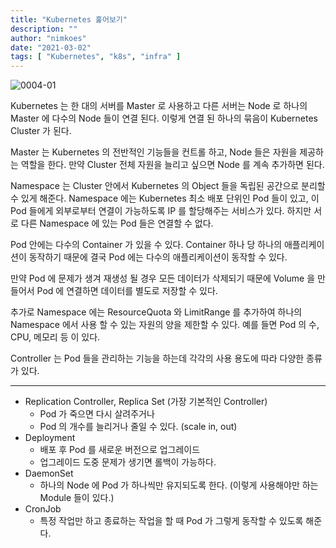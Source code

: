 ```yaml
---
title: "Kubernetes 훑어보기"
description: ""
author: "nimkoes"
date: "2021-03-02"
tags: [ "Kubernetes", "k8s", "infra" ]
---
```


![0004-01](/tech-blog/resources/images/kubernetes/0004-01.png)

Kubernetes 는 한 대의 서버를 Master 로 사용하고 다른 서버는 Node 로 하나의 Master 에 다수의 Node 들이 연결 된다. 이렇게 연결 된 하나의 묶음이 Kubernetes Cluster 가
된다.

Master 는 Kubernetes 의 전반적인 기능들을 컨트롤 하고, Node 들은 자원을 제공하는 역할을 한다. 만약 Cluster 전체 자원을 늘리고 싶으면 Node 를 계속 추가하면 된다.

Namespace 는 Cluster 안에서 Kubernetes 의 Object 들을 독립된 공간으로 분리할 수 있게 해준다. Namespace 에는 Kubernetes 최소 배포 단위인 Pod 들이 있고, 이 Pod
들에게 외부로부터 연결이 가능하도록 IP 를 할당해주는 서비스가 있다. 하지만 서로 다른 Namespace 에 있는 Pod 들은 연결할 수 없다.

Pod 안에는 다수의 Container 가 있을 수 있다. Container 하나 당 하나의 애플리케이션이 동작하기 때문에 결국 Pod 에는 다수의 애플리케이션이 동작할 수 있다.

만약 Pod 에 문제가 생겨 재생성 될 경우 모든 데이터가 삭제되기 때문에 Volume 을 만들어서 Pod 에 연결하면 데이터를 별도로 저장할 수 있다.

추가로 Namespace 에는 ResourceQuota 와 LimitRange 를 추가하여 하나의 Namespace 에서 사용 할 수 있는 자원의 양을 제한할 수 있다. 예를 들면 Pod 의 수, CPU, 메모리 등
이 있다.

Controller 는 Pod 들을 관리하는 기능을 하는데 각각의 사용 용도에 따라 다양한 종류가 있다.

---

- Replication Controller, Replica Set (가장 기본적인 Controller)
  - Pod 가 죽으면 다시 살려주거나
  - Pod 의 개수를 늘리거나 줄일 수 있다. (scale in, out)
- Deployment
  - 배포 후 Pod 를 새로운 버전으로 업그레이드
  - 업그레이드 도중 문제가 생기면 롤백이 가능하다.
- DaemonSet
  - 하나의 Node 에 Pod 가 하나씩만 유지되도록 한다. (이렇게 사용해야만 하는 Module 들이 있다.)
- CronJob
  - 특정 작업만 하고 종료하는 작업을 할 때 Pod 가 그렇게 동작할 수 있도록 해준다.
